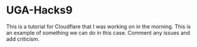 # UGA-Hacks9
This is a tutorial for Cloudflare that I was working on in the morning. This is an example of something we can do in this case. 
Comment any issues and add criticism. 
